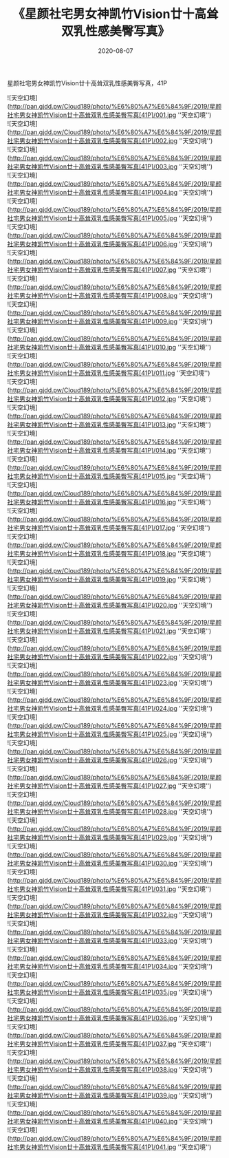 ﻿---
layout: post
title:  《星颜社宅男女神凯竹Vision廿十高耸双乳性感美臀写真》
date:   2020-08-07
img: http://pan.gjdd.pw/Cloud189/photo/%E6%80%A7%E6%84%9F/2019/星颜社宅男女神凯竹Vision廿十高耸双乳性感美臀写真[41P]/000.jpg
categories: [美女, 性感, 泳衣]
---

星颜社宅男女神凯竹Vision廿十高耸双乳性感美臀写真，41P

![天空幻境](http://pan.gjdd.pw/Cloud189/photo/%E6%80%A7%E6%84%9F/2019/星颜社宅男女神凯竹Vision廿十高耸双乳性感美臀写真[41P]/001.jpg ''天空幻境'') <br>
![天空幻境](http://pan.gjdd.pw/Cloud189/photo/%E6%80%A7%E6%84%9F/2019/星颜社宅男女神凯竹Vision廿十高耸双乳性感美臀写真[41P]/002.jpg ''天空幻境'') <br>
![天空幻境](http://pan.gjdd.pw/Cloud189/photo/%E6%80%A7%E6%84%9F/2019/星颜社宅男女神凯竹Vision廿十高耸双乳性感美臀写真[41P]/003.jpg ''天空幻境'') <br>
![天空幻境](http://pan.gjdd.pw/Cloud189/photo/%E6%80%A7%E6%84%9F/2019/星颜社宅男女神凯竹Vision廿十高耸双乳性感美臀写真[41P]/004.jpg ''天空幻境'') <br>
![天空幻境](http://pan.gjdd.pw/Cloud189/photo/%E6%80%A7%E6%84%9F/2019/星颜社宅男女神凯竹Vision廿十高耸双乳性感美臀写真[41P]/005.jpg ''天空幻境'') <br>
![天空幻境](http://pan.gjdd.pw/Cloud189/photo/%E6%80%A7%E6%84%9F/2019/星颜社宅男女神凯竹Vision廿十高耸双乳性感美臀写真[41P]/006.jpg ''天空幻境'') <br>
![天空幻境](http://pan.gjdd.pw/Cloud189/photo/%E6%80%A7%E6%84%9F/2019/星颜社宅男女神凯竹Vision廿十高耸双乳性感美臀写真[41P]/007.jpg ''天空幻境'') <br>
![天空幻境](http://pan.gjdd.pw/Cloud189/photo/%E6%80%A7%E6%84%9F/2019/星颜社宅男女神凯竹Vision廿十高耸双乳性感美臀写真[41P]/008.jpg ''天空幻境'') <br>
![天空幻境](http://pan.gjdd.pw/Cloud189/photo/%E6%80%A7%E6%84%9F/2019/星颜社宅男女神凯竹Vision廿十高耸双乳性感美臀写真[41P]/009.jpg ''天空幻境'') <br>
![天空幻境](http://pan.gjdd.pw/Cloud189/photo/%E6%80%A7%E6%84%9F/2019/星颜社宅男女神凯竹Vision廿十高耸双乳性感美臀写真[41P]/010.jpg ''天空幻境'') <br>
![天空幻境](http://pan.gjdd.pw/Cloud189/photo/%E6%80%A7%E6%84%9F/2019/星颜社宅男女神凯竹Vision廿十高耸双乳性感美臀写真[41P]/011.jpg ''天空幻境'') <br>
![天空幻境](http://pan.gjdd.pw/Cloud189/photo/%E6%80%A7%E6%84%9F/2019/星颜社宅男女神凯竹Vision廿十高耸双乳性感美臀写真[41P]/012.jpg ''天空幻境'') <br>
![天空幻境](http://pan.gjdd.pw/Cloud189/photo/%E6%80%A7%E6%84%9F/2019/星颜社宅男女神凯竹Vision廿十高耸双乳性感美臀写真[41P]/013.jpg ''天空幻境'') <br>
![天空幻境](http://pan.gjdd.pw/Cloud189/photo/%E6%80%A7%E6%84%9F/2019/星颜社宅男女神凯竹Vision廿十高耸双乳性感美臀写真[41P]/014.jpg ''天空幻境'') <br>
![天空幻境](http://pan.gjdd.pw/Cloud189/photo/%E6%80%A7%E6%84%9F/2019/星颜社宅男女神凯竹Vision廿十高耸双乳性感美臀写真[41P]/015.jpg ''天空幻境'') <br>
![天空幻境](http://pan.gjdd.pw/Cloud189/photo/%E6%80%A7%E6%84%9F/2019/星颜社宅男女神凯竹Vision廿十高耸双乳性感美臀写真[41P]/016.jpg ''天空幻境'') <br>
![天空幻境](http://pan.gjdd.pw/Cloud189/photo/%E6%80%A7%E6%84%9F/2019/星颜社宅男女神凯竹Vision廿十高耸双乳性感美臀写真[41P]/017.jpg ''天空幻境'') <br>
![天空幻境](http://pan.gjdd.pw/Cloud189/photo/%E6%80%A7%E6%84%9F/2019/星颜社宅男女神凯竹Vision廿十高耸双乳性感美臀写真[41P]/018.jpg ''天空幻境'') <br>
![天空幻境](http://pan.gjdd.pw/Cloud189/photo/%E6%80%A7%E6%84%9F/2019/星颜社宅男女神凯竹Vision廿十高耸双乳性感美臀写真[41P]/019.jpg ''天空幻境'') <br>
![天空幻境](http://pan.gjdd.pw/Cloud189/photo/%E6%80%A7%E6%84%9F/2019/星颜社宅男女神凯竹Vision廿十高耸双乳性感美臀写真[41P]/020.jpg ''天空幻境'') <br>
![天空幻境](http://pan.gjdd.pw/Cloud189/photo/%E6%80%A7%E6%84%9F/2019/星颜社宅男女神凯竹Vision廿十高耸双乳性感美臀写真[41P]/021.jpg ''天空幻境'') <br>
![天空幻境](http://pan.gjdd.pw/Cloud189/photo/%E6%80%A7%E6%84%9F/2019/星颜社宅男女神凯竹Vision廿十高耸双乳性感美臀写真[41P]/022.jpg ''天空幻境'') <br>
![天空幻境](http://pan.gjdd.pw/Cloud189/photo/%E6%80%A7%E6%84%9F/2019/星颜社宅男女神凯竹Vision廿十高耸双乳性感美臀写真[41P]/023.jpg ''天空幻境'') <br>
![天空幻境](http://pan.gjdd.pw/Cloud189/photo/%E6%80%A7%E6%84%9F/2019/星颜社宅男女神凯竹Vision廿十高耸双乳性感美臀写真[41P]/024.jpg ''天空幻境'') <br>
![天空幻境](http://pan.gjdd.pw/Cloud189/photo/%E6%80%A7%E6%84%9F/2019/星颜社宅男女神凯竹Vision廿十高耸双乳性感美臀写真[41P]/025.jpg ''天空幻境'') <br>
![天空幻境](http://pan.gjdd.pw/Cloud189/photo/%E6%80%A7%E6%84%9F/2019/星颜社宅男女神凯竹Vision廿十高耸双乳性感美臀写真[41P]/026.jpg ''天空幻境'') <br>
![天空幻境](http://pan.gjdd.pw/Cloud189/photo/%E6%80%A7%E6%84%9F/2019/星颜社宅男女神凯竹Vision廿十高耸双乳性感美臀写真[41P]/027.jpg ''天空幻境'') <br>
![天空幻境](http://pan.gjdd.pw/Cloud189/photo/%E6%80%A7%E6%84%9F/2019/星颜社宅男女神凯竹Vision廿十高耸双乳性感美臀写真[41P]/028.jpg ''天空幻境'') <br>
![天空幻境](http://pan.gjdd.pw/Cloud189/photo/%E6%80%A7%E6%84%9F/2019/星颜社宅男女神凯竹Vision廿十高耸双乳性感美臀写真[41P]/029.jpg ''天空幻境'') <br>
![天空幻境](http://pan.gjdd.pw/Cloud189/photo/%E6%80%A7%E6%84%9F/2019/星颜社宅男女神凯竹Vision廿十高耸双乳性感美臀写真[41P]/030.jpg ''天空幻境'') <br>
![天空幻境](http://pan.gjdd.pw/Cloud189/photo/%E6%80%A7%E6%84%9F/2019/星颜社宅男女神凯竹Vision廿十高耸双乳性感美臀写真[41P]/031.jpg ''天空幻境'') <br>
![天空幻境](http://pan.gjdd.pw/Cloud189/photo/%E6%80%A7%E6%84%9F/2019/星颜社宅男女神凯竹Vision廿十高耸双乳性感美臀写真[41P]/032.jpg ''天空幻境'') <br>
![天空幻境](http://pan.gjdd.pw/Cloud189/photo/%E6%80%A7%E6%84%9F/2019/星颜社宅男女神凯竹Vision廿十高耸双乳性感美臀写真[41P]/033.jpg ''天空幻境'') <br>
![天空幻境](http://pan.gjdd.pw/Cloud189/photo/%E6%80%A7%E6%84%9F/2019/星颜社宅男女神凯竹Vision廿十高耸双乳性感美臀写真[41P]/034.jpg ''天空幻境'') <br>
![天空幻境](http://pan.gjdd.pw/Cloud189/photo/%E6%80%A7%E6%84%9F/2019/星颜社宅男女神凯竹Vision廿十高耸双乳性感美臀写真[41P]/035.jpg ''天空幻境'') <br>
![天空幻境](http://pan.gjdd.pw/Cloud189/photo/%E6%80%A7%E6%84%9F/2019/星颜社宅男女神凯竹Vision廿十高耸双乳性感美臀写真[41P]/036.jpg ''天空幻境'') <br>
![天空幻境](http://pan.gjdd.pw/Cloud189/photo/%E6%80%A7%E6%84%9F/2019/星颜社宅男女神凯竹Vision廿十高耸双乳性感美臀写真[41P]/037.jpg ''天空幻境'') <br>
![天空幻境](http://pan.gjdd.pw/Cloud189/photo/%E6%80%A7%E6%84%9F/2019/星颜社宅男女神凯竹Vision廿十高耸双乳性感美臀写真[41P]/038.jpg ''天空幻境'') <br>
![天空幻境](http://pan.gjdd.pw/Cloud189/photo/%E6%80%A7%E6%84%9F/2019/星颜社宅男女神凯竹Vision廿十高耸双乳性感美臀写真[41P]/039.jpg ''天空幻境'') <br>
![天空幻境](http://pan.gjdd.pw/Cloud189/photo/%E6%80%A7%E6%84%9F/2019/星颜社宅男女神凯竹Vision廿十高耸双乳性感美臀写真[41P]/040.jpg ''天空幻境'') <br>
![天空幻境](http://pan.gjdd.pw/Cloud189/photo/%E6%80%A7%E6%84%9F/2019/星颜社宅男女神凯竹Vision廿十高耸双乳性感美臀写真[41P]/041.jpg ''天空幻境'') <br>
